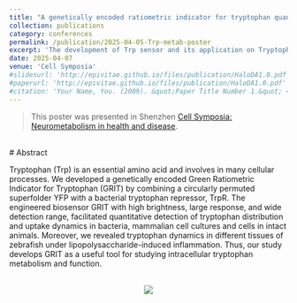 ```yaml
---
title: "A genetically encoded ratiometric indicator for tryptophan quantitative imaging across model organisms"
collection: publications
category: conferences
permalink: /publication/2025-04-05-Trp-metab-poster
excerpt: 'The development of Trp sensor and its application on Tryptophan quantitative imaging.'
date: 2025-04-07
venue: 'Cell Symposia'
#slidesurl: 'http://epivitae.github.io/files/publication/HaloDA1.0.pdf'
#paperurl: 'http://epivitae.github.io/files/publication/HaloDA1.0.pdf'
#citation: 'Your Name, You. (2009). &quot;Paper Title Number 1.&quot; <i>Journal 1</i>. 1(1).'
---
```


 > This poster was presented in Shenzhen [Cell Symposia: Neurometabolism in health and disease](https://cell-symposia.com/neurometabolism-2025/conference-program.html). 


<br>
# Abstract

Tryptophan (Trp) is an essential amino acid and involves in many cellular processes. We developed a genetically encoded Green Ratiometric Indicator for Tryptophan (GRIT) by combining a circularly permuted superfolder YFP with a bacterial tryptophan repressor, TrpR. The engineered biosensor GRIT with high brightness, large response, and wide detection range, facilitated quantitative detection of tryptophan distribution and uptake dynamics in bacteria, mammalian cell cultures and cells in intact animals. Moreover, we revealed tryptophan dynamics in different tissues of zebrafish under lipopolysaccharide-induced inflammation. Thus, our study develops GRIT as a useful tool for studying intracellular tryptophan metabolism and function.

<br>



<div align="center">
    <img src="/images/papers/Trp_poster.jpg">
</div>
